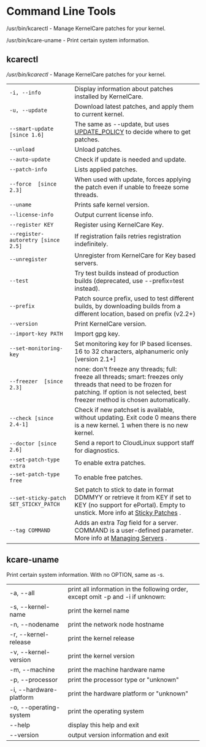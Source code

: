# Command Line Tools


/usr/bin/kcarectl - Manage KernelCare patches for your kernel.

/usr/bin/kcare-uname - Print certain system information.

## kcarectl


_/usr/bin/kcarectl_ - Manage KernelCare patches for your kernel.

| | |
|-|-|
|`-i, --info` | Display information about patches installed by KernelCare.|
|`-u, --update ` | Download latest patches, and apply them to current kernel.|
|`--smart-update  [since 1.6] ` | The same as --update, but uses [UPDATE_POLICY](/config_options/) to decide where to get patches.|
|`--unload` | Unload patches.|
|`--auto-update` | Check if update is needed and update.|
|`--patch-info` | Lists applied patches.|
|`--force  [since 2.3] ` | When used with update, forces applying the patch even if unable to freeze some threads.|
|`--uname` | Prints safe kernel version.|
|`--license-info` | Output current license info.|
|`--register KEY` | Register using KernelCare Key.|
|`--register-autoretry [since 2.5]` | If registration fails retries registration indefinitely.|
|`--unregister` | Unregister from KernelCare for Key based servers.|
|`--test` | Try test builds instead of production builds (deprecated, use --prefix=test instead).|
|`--prefix` | Patch source prefix, used to test different builds, by downloading builds from a different location, based on prefix (v2.2+)|
|`--version` | Print KernelCare version.|
|`--import-key PATH` | Import gpg key.|
|`--set-monitoring-key` | Set monitoring key for IP based licenses. 16 to 32 characters, alphanumeric only [version 2.1+]|
|`--freezer  [since 2.3] ` | none: don't freeze any threads; full: freeze all threads; smart: freezes only threads that need to be frozen for patching. If option is not selected, best freezer method is chosen automatically.|
|`--check [since 2.4-1]` | Check if new patchset is available, without updating. Exit code 0 means there is a new kernel. 1 when there is no new kernel.|
|`--doctor [since 2.6]` | Send a report to CloudLinux support staff for diagnostics.|
|`--set-patch-type extra ` | To enable extra patches.|
|`--set-patch-type free` | To enable free patches.|
|`--set-sticky-patch SET_STICKY_PATCH` | Set patch to stick to date in format DDMMYY or retrieve it from KEY if set to KEY (no support for ePortal). Empty to unstick.   More info at [Sticky Patches](/sticky_patches/) .|
|`--tag COMMAND` | Adds an extra _Tag_ field for a server. COMMAND is a user-defined parameter. More info at [Managing Servers](/managing_servers.htm#addingextratagfield/) .|

## kcare-uname


Print certain system information.  With no OPTION, same as -s.

| | |
|-|-|
|-a, --all | print all information in the following order, except omit -p and -i if unknown:|
|-s, --kernel-name | print the kernel name|
|-n, --nodename | print the network node hostname|
|-r, --kernel-release | print the kernel release|
|-v, --kernel-version | print the kernel version|
|-m, --machine | print the machine hardware name|
|-p, --processor | print the processor type or "unknown"|
|-i, --hardware-platform | print the hardware platform or "unknown"|
|-o, --operating-system | print the operating system|
|--help | display this help and exit|
|--version | output version information and exit|

